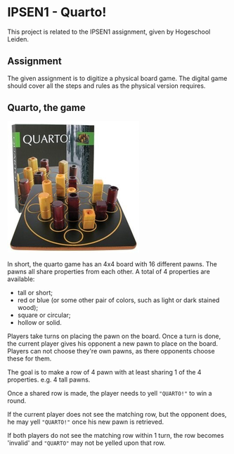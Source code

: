IPSEN1 - Quarto!
=============

This project is related to the IPSEN1 assignment, given by Hogeschool Leiden.

## Assignment ##

The given assignment is to digitize a physical board game. The digital game should cover all the steps and rules as the physical version requires.

## Quarto, the game ##

![](quarto.jpg)

In short, the quarto game has an 4x4 board with 16 different pawns. The pawns all share properties from each other. A total of 4 properties are available:

- tall or short;
- red or blue (or some other pair of colors, such as light or dark stained wood);
- square or circular;
- hollow or solid.

Players take turns on placing the pawn on the board. Once a turn is done, the current player gives his opponent a new pawn to place on the board. Players can not choose they're own pawns, as there opponents choose these for them.

The goal is to make a row of 4 pawn with at least sharing 1 of the 4 properties. e.g. 4 tall pawns.

Once a shared row is made, the player needs to yell `"QUARTO!"` to win a round.

If the current player does not see the matching row, but the opponent does, he may yell `"QUARTO!"` once his new pawn is retrieved.

If both players do not see the matching row within 1 turn, the row becomes 'invalid' and `"QUARTO"` may not be yelled upon that row.